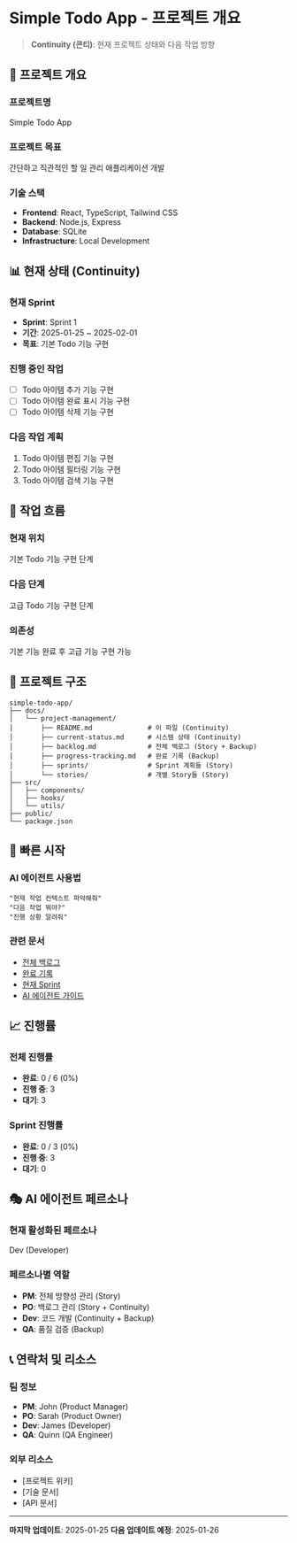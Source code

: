 # Simple Todo App - 프로젝트 개요

> **Continuity (콘티)**: 현재 프로젝트 상태와 다음 작업 방향

## 🎯 프로젝트 개요

### 프로젝트명
Simple Todo App

### 프로젝트 목표
간단하고 직관적인 할 일 관리 애플리케이션 개발

### 기술 스택
- **Frontend**: React, TypeScript, Tailwind CSS
- **Backend**: Node.js, Express
- **Database**: SQLite
- **Infrastructure**: Local Development

## 📊 현재 상태 (Continuity)

### 현재 Sprint
- **Sprint**: Sprint 1
- **기간**: 2025-01-25 ~ 2025-02-01
- **목표**: 기본 Todo 기능 구현

### 진행 중인 작업
- [ ] Todo 아이템 추가 기능 구현
- [ ] Todo 아이템 완료 표시 기능 구현
- [ ] Todo 아이템 삭제 기능 구현

### 다음 작업 계획
1. Todo 아이템 편집 기능 구현
2. Todo 아이템 필터링 기능 구현
3. Todo 아이템 검색 기능 구현

## 🔄 작업 흐름

### 현재 위치
기본 Todo 기능 구현 단계

### 다음 단계
고급 Todo 기능 구현 단계

### 의존성
기본 기능 완료 후 고급 기능 구현 가능

## 📁 프로젝트 구조

```
simple-todo-app/
├── docs/
│   └── project-management/
│       ├── README.md              # 이 파일 (Continuity)
│       ├── current-status.md      # 시스템 상태 (Continuity)
│       ├── backlog.md             # 전체 백로그 (Story + Backup)
│       ├── progress-tracking.md   # 완료 기록 (Backup)
│       ├── sprints/               # Sprint 계획들 (Story)
│       └── stories/               # 개별 Story들 (Story)
├── src/
│   ├── components/
│   ├── hooks/
│   └── utils/
├── public/
└── package.json
```

## 🚀 빠른 시작

### AI 에이전트 사용법
```
"현재 작업 컨텍스트 파악해줘"
"다음 작업 뭐야?"
"진행 상황 알려줘"
```

### 관련 문서
- [전체 백로그](backlog.md)
- [완료 기록](progress-tracking.md)
- [현재 Sprint](sprints/current-sprint-1.md)
- [AI 에이전트 가이드](../../docs/guides/AI_AGENT_QUICK_GUIDE.md)

## 📈 진행률

### 전체 진행률
- **완료**: 0 / 6 (0%)
- **진행 중**: 3
- **대기**: 3

### Sprint 진행률
- **완료**: 0 / 3 (0%)
- **진행 중**: 3
- **대기**: 0

## 🎭 AI 에이전트 페르소나

### 현재 활성화된 페르소나
Dev (Developer)

### 페르소나별 역할
- **PM**: 전체 방향성 관리 (Story)
- **PO**: 백로그 관리 (Story + Continuity)
- **Dev**: 코드 개발 (Continuity + Backup)
- **QA**: 품질 검증 (Backup)

## 📞 연락처 및 리소스

### 팀 정보
- **PM**: John (Product Manager)
- **PO**: Sarah (Product Owner)
- **Dev**: James (Developer)
- **QA**: Quinn (QA Engineer)

### 외부 리소스
- [프로젝트 위키]
- [기술 문서]
- [API 문서]

---

**마지막 업데이트**: 2025-01-25
**다음 업데이트 예정**: 2025-01-26

